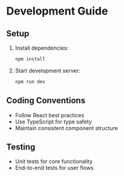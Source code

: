 # Development Guide

## Setup
1. Install dependencies:
   ```bash
   npm install
   ```
2. Start development server:
   ```bash
   npm run dev
   ```

## Coding Conventions
- Follow React best practices
- Use TypeScript for type safety
- Maintain consistent component structure

## Testing
- Unit tests for core functionality
- End-to-end tests for user flows
